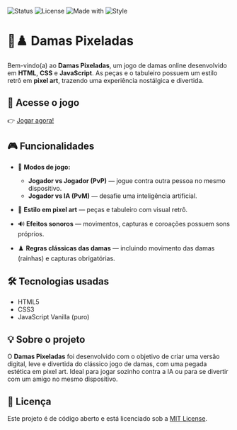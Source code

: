 ![Status](https://img.shields.io/badge/status-online-brightgreen)
![License](https://img.shields.io/github/license/AvrilStihler/Jogo_Damas)
![Made with](https://img.shields.io/badge/made%20with-HTML%20%7C%20CSS%20%7C%20JS-blue)
![Style](https://img.shields.io/badge/style-pixel%20art-critical)

# 🎨♟️ Damas Pixeladas

Bem-vindo(a) ao **Damas Pixeladas**, um jogo de damas online desenvolvido em **HTML**, **CSS** e **JavaScript**. As peças e o tabuleiro possuem um estilo retrô em **pixel art**, trazendo uma experiência nostálgica e divertida.

## 🔗 Acesse o jogo

👉 [Jogar agora!](https://avrilstihler.github.io/Jogo_Damas/)

## 🎮 Funcionalidades

* 🧠 **Modos de jogo:**

  * **Jogador vs Jogador (PvP)** — jogue contra outra pessoa no mesmo dispositivo.
  * **Jogador vs IA (PvM)** — desafie uma inteligência artificial.

* 🎨 **Estilo em pixel art** — peças e tabuleiro com visual retrô.

* 🔊 **Efeitos sonoros** — movimentos, capturas e coroações possuem sons próprios.

* ♟️ **Regras clássicas das damas** — incluindo movimento das damas (rainhas) e capturas obrigatórias.

## 🛠️ Tecnologias usadas

* HTML5
* CSS3
* JavaScript Vanilla (puro)

## 💡 Sobre o projeto

O **Damas Pixeladas** foi desenvolvido com o objetivo de criar uma versão digital, leve e divertida do clássico jogo de damas, com uma pegada estética em pixel art. Ideal para jogar sozinho contra a IA ou para se divertir com um amigo no mesmo dispositivo.

## 📜 Licença

Este projeto é de código aberto e está licenciado sob a [MIT License](LICENSE).

